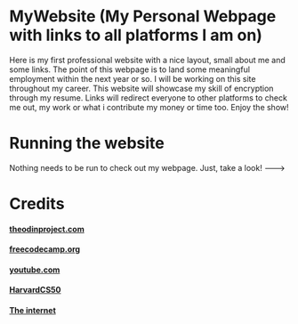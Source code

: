 # MyWebsite (My Personal Webpage with links to all platforms I am on)
Here is my first professional website with a nice layout, small about me and some links. The point of this webpage is to land some meaningful employment within the next year or so. I will be working on this site throughout my career. 
This website will showcase my skill of encryption through my resume. Links will redirect everyone to other platforms to check me out, my work or what i contribute my money or time too. Enjoy the show!
# Running the website
Nothing needs to be run to check out my webpage. Just, take a look! --->
# Credits
#### <a href="https://www.theodinproject.com/">theodinproject.com</a>
#### <a href="https://www.freecodecamp.org/">freecodecamp.org</a>
#### <a href="https://www.youtube.com/">youtube.com</a>
#### <a href="https://www.edx.org/course/introduction-computer-science-harvardx-cs50x?g_acctid=724-505-4034&g_campaign=gs-b2c-nonbrand-us-can-partner-harvard-core&g_campaignid=14747888370&g_adgroupid=131268844967&g_adid=589107262283&g_keyword=harvard%20cs50&g_keywordid=aud-1242777540440:kwd-334019831226&g_network=g&utm_source=google&utm_campaign=gs-b2c-nonbrand-us-can-partner-harvard-core&utm_medium=cpc&utm_term=harvard%20cs50&hsa_acc=7245054034&hsa_cam=14747888370&hsa_grp=131268844967&hsa_ad=589107262283&hsa_src=g&hsa_tgt=aud-1242777540440:kwd-334019831226&hsa_kw=harvard%20cs50&hsa_mt=e&hsa_net=adwords&hsa_ver=3&gclid=CjwKCAjw2OiaBhBSEiwAh2ZSP-ch0zsXepObijYyVihJQMbHKT_162X7nvOY0TRElCMgqaNPe9vXcxoCuJsQAvD_BwE">HarvardCS50</a>
#### <a href="https://www.google.com/">The internet</a>